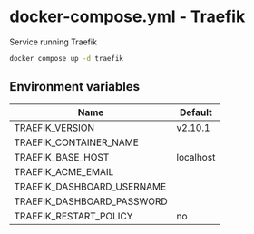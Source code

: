 # docker-compose.yml - Traefik

Service running Traefik

```bash
docker compose up -d traefik
```

## Environment variables

| **Name**                   | **Default**            |
| -------------------------- | ---------------------- |
| TRAEFIK_VERSION            | v2.10.1                |
| TRAEFIK_CONTAINER_NAME     |                        |
| TRAEFIK_BASE_HOST          | localhost              |
| TRAEFIK_ACME_EMAIL         |                        |
| TRAEFIK_DASHBOARD_USERNAME |                        |
| TRAEFIK_DASHBOARD_PASSWORD |                        |
| TRAEFIK_RESTART_POLICY     | no                     |
